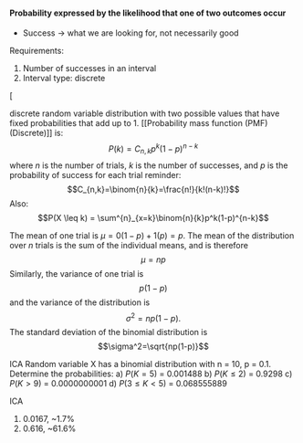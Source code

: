 #### Probability expressed by the likelihood that one of two outcomes occur
- Success -> what we are looking for, not necessarily good

Requirements:
1. Number of successes in an interval 
2. Interval type: discrete

[

discrete random variable distribution with two possible values that have fixed probabilities that add up to 1. [[Probability mass function (PMF) (Discrete)]] is: $$P(k) = C_{n,k}p^k(1-p)^{n-k}$$
where $n$ is the number of trials, $k$ is the number of successes, and $p$ is the probability of success for each trial
reminder:  $$C_{n,k}=\binom{n}{k}=\frac{n!}{k!(n-k)!}$$
Also:  $$P(X \leq k) = \sum^{n}_{x=k}\binom{n}{k}p^k(1-p)^{n-k}$$


The mean of one trial is $\mu=0(1-p)+1(p)=p$. The mean of the distribution over $n$ trials is the sum of the individual means, and is therefore $$\mu = np$$
Similarly, the variance of one trial is $$p(1-p)$$ and the variance of the distribution is $$\sigma^2=np(1-p).$$ The standard deviation of the binomial distribution is $$\sigma^2=\sqrt{np(1-p)}$$



ICA
Random  variable X has a binomial distribution with n = 10, p = 0.1. Determine the probabilities:
a) $P(K=5)$ = 0.001488
b) $P(K \leq 2)$ = 0.9298
c) $P(K>9)$ = 0.0000000001
d) $P(3 \leq K < 5)$ = 0.068555889



ICA
1. 0.0167, ~1.7%
2. 0.616, ~61.6%